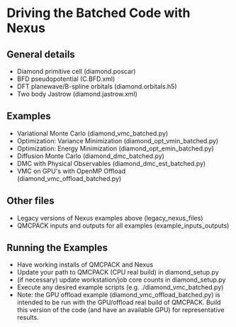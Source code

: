 # Driving the Batched Code with Nexus

## General details

* Diamond primitive cell (diamond.poscar)
* BFD pseudopotential (C.BFD.xml)
* DFT planewave/B-spline orbitals (diamond.orbitals.h5)
* Two body Jastrow (diamond.jastrow.xml)

## Examples

* Variational Monte Carlo (diamond_vmc_batched.py)
* Optimization: Variance Minimization (diamond_opt_vmin_batched.py)
* Optimization: Energy Minimization (diamond_opt_emin_batched.py)
* Diffusion Monte Carlo (diamond_dmc_batched.py)
* DMC with Physical Observables (diamond_dmc_est_batched.py)
* VMC on GPU's with OpenMP Offload (diamond_vmc_offload_batched.py)

## Other files

* Legacy versions of Nexus examples above (legacy_nexus_files)
* QMCPACK inputs and outputs for all examples (example_inputs_outputs)

## Running the Examples

* Have working installs of QMCPACK and Nexus
* Update your path to QMCPACK (CPU real build) in diamond_setup.py
* (if necessary) update workstation/job core counts in diamond_setup.py
* Execute any desired example scripts (e.g. ./diamond_vmc_batched.py)
* Note: the GPU offload example (diamond_vmc_offload_batched.py) is intended to be run with the GPU/offload real build of QMCPACK.  Build this version of the code (and have an available GPU) for representative results.

